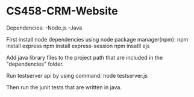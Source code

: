 # CS458-CRM-Website
 
Dependencies:
-Node.js
-Java

First install node dependencies using node package manager(npm):
npm install express
npm install express-session
npm insatll ejs

Add java library files to the project path that are included in the "dependencies" folder.

Run testserver api by using command:
node testserver.js

Then run the junit tests that are written in java.
